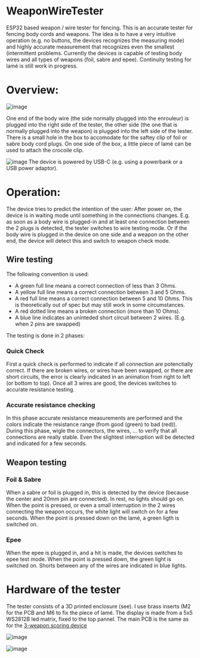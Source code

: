 # WeaponWireTester
ESP32 based weapon / wire tester for fencing.
This is an accurate tester for fencing body cords and weapons.
The idea is to have a very intuitive  operation (e.g. no buttons, the devices recognizes the measuring mode) and highly accurate measurement that recognizes even the smallest (intermittent problems.
Currently the devices is capable of testing body wires and all types of weapons (foil, sabre and epee). Continuity testing for lamé is still work in progress.

# Overview:

![image](https://github.com/user-attachments/assets/49b0fbee-1a46-4eb2-9e2e-ef7cf60c51a1)


One end of the body wire (the side normally plugged into the enrouleur) is plugged into the right side of the tester, the other side (the one that is normally plugged into the weapon) is plugged into the left side of the tester. 
There is a small hole in the box to accomodate for the saftey clip of foil or sabre body cord plugs. On one side of the box, a little piece of lamé can be used to attach the crocoile clip.


![image](https://github.com/user-attachments/assets/b53730c7-0f4e-4a38-8e9d-456210d586d0)
The device is powered by USB-C (e.g. using a powerbank or a USB power adaptor).


# Operation:
The device tries to predict the intention of the user: After power on, the device is in waiting mode until something in the connections changes. E.g. as soon as a body wire is plugged-in and at least one connection between the 2 plugs is detected, the tester switches to wire testing mode. Or if the body wire is plugged in the device on one side and a weapon on the other end, the device will detect this and switch to weapon check mode.
## Wire testing
The following convention is used:
* A green full line means a correct connection of less than 3 Ohms.
* A yellow full line means a correct connection between 3 and 5 Ohms.
* A red full line means a correct connection between 5 and 10 Ohms. This is theoretically out of spec but may still work in some circumstances.
* A red dotted line means a broken connection (more than 10 Ohms).
* A blue line indicates an uninteded short circuit between 2 wires. (E.g. when 2 pins are swapped)

The testing is done in 2 phases:
### Quick Check
First a quick check is performed to indicate if all connection are potenctially correct. If there are broken wires, or wires have been swapped, or there are short circuits, the error is clearly indicated in an animation from right to left (or bottom to top). Once all 3 wires are good, the devices switches to accurate resistance testing.

### Accurate resistance checking
In this phase accurate resistance measurements are performed and the colors indicate the resistance range (from good (green) to bad (red)). During this phase, wigle the connectors, the wires, ... to verify that all connections are really stable. Even the slightest interruption will be detected and indicated for a few seconds.

## Weapon testing
### Foil & Sabre
When a sabre or foil is plugged in, this is detected by the device (because the center and 20mm pin are connected). In rest, no lights should go on. When the point is pressed, or even a small interruption in the 2 wires connecting the weapon occurs, the white light will switch on for a few seconds. When the point is pressed down on the lamé, a green ligth is switched on.

### Epee
When the epee is plugged in, and a hit is made, the devices switches to epee test mode. When the point is pressed down, the green light is switched on. Shorts between any of the wires are indicated in blue lights. 


# Hardware of the tester
The tester consists of a 3D printed enclosure (see). I use brass inserts (M2 for the PCB and M6 to fix the piece of lamé. The display is made from a 5x5 WS2812B led matrix, fixed to the top pannel.
The main PCB is the same as for the [3-weapon scoring device](https://github.com/pietwauters/esp32_scoring_device_hardware)

![image](https://github.com/user-attachments/assets/35de2eb8-d56a-4edc-a73d-227cd0f82c77)

![image](https://github.com/user-attachments/assets/d95e0430-76b3-4548-81e5-733bd35f0fec)
